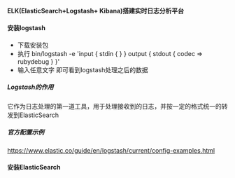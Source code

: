 #### ELK(ElasticSearch+Logstash+ Kibana)搭建实时日志分析平台

#### 安装logstash

- 下载安装包
- 执行 bin/logstash -e 'input { stdin { } } output { stdout { codec => rubydebug } }'  
- 输入任意文字 即可看到logstash处理之后的数据

##### Logstash的作用
它作为日志处理的第一道工具，用于处理接收到的日志，并按一定的格式统一的转发到ElasticSearch

##### 官方配置示例
https://www.elastic.co/guide/en/logstash/current/config-examples.html

#### 安装ElasticSearch